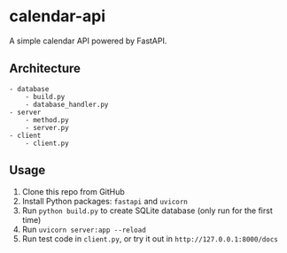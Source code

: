 # calendar-api

A simple calendar API powered by FastAPI.

## Architecture

```
- database
	- build.py
	- database_handler.py
- server
	- method.py
	- server.py
- client
	- client.py
```

## Usage

1. Clone this repo from GitHub
2. Install Python packages: `fastapi` and `uvicorn`
3. Run `python build.py` to create SQLite database (only run for the first time)
4. Run `uvicorn server:app --reload`
5. Run test code in `client.py`, or try it out in `http://127.0.0.1:8000/docs`
